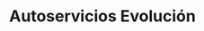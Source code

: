---
title: "Autoservicios Evolución"
url: /puerto-la-cruz/autoservicios-evolucion/
shop: reparación de automóviles
---